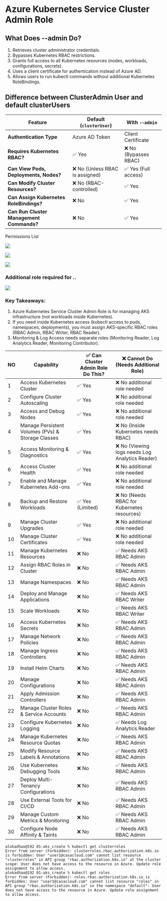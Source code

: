 
# Azure Kubernetes Service Cluster Admin Role

## What Does --admin Do?
1. Retrieves cluster administrator credentials.
2. Bypasses Kubernetes RBAC restrictions.
3. Grants full access to all Kubernetes resources (nodes, workloads, configurations, secrets).
4. Uses a client certificate for authentication instead of Azure AD.
5. Allows users to run kubectl commands without additional Kubernetes RoleBindings.

## Difference between ClusterAdmin User and default clusterUsers

| **Feature**                         | **Default (`clusterUser`)** | **With `--admin`** |
|--------------------------------------|----------------------------|-------------------|
| **Authentication Type**              | Azure AD Token | Client Certificate |
| **Requires Kubernetes RBAC?**        | ✅ Yes | ❌ No (Bypasses RBAC) |
| **Can View Pods, Deployments, Nodes?** | ❌ No (Unless RBAC is assigned) | ✅ Yes (Full access) |
| **Can Modify Cluster Resources?**    | ❌ No (RBAC-controlled) | ✅ Yes |
| **Can Assign Kubernetes RoleBindings?** | ❌ No | ✅ Yes |
| **Can Run Cluster Management Commands?** | ❌ No | ✅ Yes |

Permissions List

![](images/2025-03-16-13-46-53.png)

![](images/2025-03-16-13-47-21.png)

![](images/2025-03-16-13-48-22.png)

### Additional role required for ..
![](images/2025-03-16-13-50-11.png)

### Key Takeaways:
1. Azure Kubernetes Service Cluster Admin Role is for managing AKS infrastructure (not workloads inside Kubernetes).
2. If you need inside Kubernetes access (kubectl access to pods, namespaces, deployments), you must assign AKS-specific RBAC roles (RBAC Admin, RBAC Writer, RBAC Reader).
3. Monitoring & Log Access needs separate roles (Monitoring Reader, Log Analytics Reader, Monitoring Contributor).

| NO  | Capability                                      | ✅ Can Cluster Admin Role Do This? | ❌ Cannot Do (Needs Additional Role) |
|----|------------------------------------------------|---------------------------------|---------------------------------|
| 1  | Access Kubernetes Cluster                     | ✅ Yes                         | ❌ No additional role needed |
| 2  | Configure Cluster Autoscaling                 | ✅ Yes                         | ❌ No additional role needed |
| 3  | Access and Debug Nodes                        | ✅ Yes                         | ❌ No additional role needed |
| 4  | Manage Persistent Volumes (PVs) & Storage Classes | ✅ Yes                    | ❌ No (Inside Kubernetes needs RBAC) |
| 5  | Access Monitoring & Diagnostics               | ✅ Yes                         | ❌ No (Viewing logs needs Log Analytics Reader) |
| 6  | Access Cluster Health                         | ✅ Yes                         | ❌ No additional role needed |
| 7  | Enable and Manage Kubernetes Add-ons         | ✅ Yes                         | ❌ No additional role needed |
| 8  | Backup and Restore Workloads                  | ✅ Yes (Limited)               | ❌ No (Needs RBAC for Kubernetes resources) |
| 9  | Manage Cluster Upgrades                      | ✅ Yes                         | ❌ No additional role needed |
| 10 | Manage Cluster Certificates                  | ✅ Yes                         | ❌ No additional role needed |
| 11 | Manage Kubernetes Resources                   | ❌ No                          | ✅ Needs AKS RBAC Admin |
| 12 | Assign RBAC Roles in Cluster                  | ❌ No                          | ✅ Needs AKS RBAC Admin |
| 13 | Manage Namespaces                             | ❌ No                          | ✅ Needs AKS RBAC Admin |
| 14 | Deploy and Manage Applications                | ❌ No                          | ✅ Needs AKS RBAC Writer |
| 15 | Scale Workloads                               | ❌ No                          | ✅ Needs AKS RBAC Writer |
| 16 | Access Kubernetes Secrets                     | ❌ No                          | ✅ Needs AKS RBAC Admin |
| 17 | Manage Network Policies                       | ❌ No                          | ✅ Needs AKS RBAC Admin |
| 18 | Manage Ingress Controllers                   | ❌ No                          | ✅ Needs AKS RBAC Admin |
| 19 | Install Helm Charts                           | ❌ No                          | ✅ Needs AKS RBAC Admin |
| 20 | Manage Configurations                         | ❌ No                          | ✅ Needs AKS RBAC Admin |
| 21 | Apply Admission Controllers                   | ❌ No                          | ✅ Needs AKS RBAC Admin |
| 22 | Manage Cluster Roles & Service Accounts      | ❌ No                          | ✅ Needs AKS RBAC Admin |
| 23 | Configure Kubernetes Logging                 | ❌ No                          | ✅ Needs Log Analytics Reader |
| 24 | Manage Kubernetes Resource Quotas            | ❌ No                          | ✅ Needs AKS RBAC Admin |
| 25 | Modify Resource Labels & Annotations         | ❌ No                          | ✅ Needs AKS RBAC Admin |
| 26 | Use Kubernetes Debugging Tools               | ❌ No                          | ✅ Needs AKS RBAC Admin |
| 27 | Deploy Multi-Tenancy Configurations          | ❌ No                          | ✅ Needs AKS RBAC Admin |
| 28 | Use External Tools for CI/CD                 | ❌ No                          | ✅ Needs AKS RBAC Admin |
| 29 | Manage Custom Metrics & Monitoring           | ❌ No                          | ✅ Needs AKS RBAC Admin |
| 30 | Configure Node Affinity & Taints             | ❌ No                          | ✅ Needs AKS RBAC Admin |

```
alokadhao@192 01-aks_create % kubectl get clusterroles       
Error from server (Forbidden): clusterroles.rbac.authorization.k8s.io is forbidden: User "user1@casacloud.com" cannot list resource "clusterroles" in API group "rbac.authorization.k8s.io" at the cluster scope: User does not have access to the resource in Azure. Update role assignment to allow access.
alokadhao@192 01-aks_create % kubectl get roles              
Error from server (Forbidden): roles.rbac.authorization.k8s.io is forbidden: User "user1@casacloud.com" cannot list resource "roles" in API group "rbac.authorization.k8s.io" in the namespace "default": User does not have access to the resource in Azure. Update role assignment to allow access.
```
